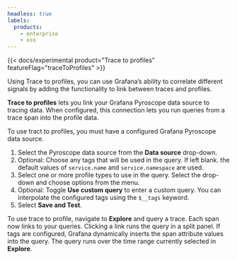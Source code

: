 ```yaml
---
headless: true
labels:
  products:
    - enterprise
    - oss
---
```


[//]: # 'This file documents the Traces to profile configure and usage for the Tempo data source.'
[//]: # 'This shared file is included in these locations:'
[//]: # '/grafana/docs/sources/datasources/tempo/configure-tempo-data-source.md'
[//]: # '/website/docs/grafana-cloud/data-configuration/traces/traces-query-editor.md'
[//]: #
[//]: # 'If you make changes to this file, verify that the meaning and content are not changed in any place where the file is included.'
[//]: # 'Any links should be fully qualified and not relative: /docs/grafana/ instead of ../grafana/.'

<!-- # Trace to profiles  -->

{{< docs/experimental product="Trace to profiles" featureFlag="traceToProfiles" >}}

Using Trace to profiles, you can use Grafana’s ability to correlate different signals by adding the functionality to link between traces and profiles.

**Trace to profiles** lets you link your Grafana Pyroscope data source to tracing data.
When configured, this connection lets you run queries from a trace span into the profile data.

To use tract to profiles, you must have a configured Grafana Pyroscope data source.

1. Select the Pyroscope data source from the **Data source** drop-down.
1. Optional: Choose any tags that will be used in the query. If left blank. the default values of `service.name` and `service.namespace` are used.
1. Select one or more profile types to use in the query. Select the drop-down and choose options from the menu.
1. Optional: Toggle **Use custom query** to enter a custom query. You can interpolate the configured tags using the `$__tags` keyword.
1. Select **Save and Test**.

To use trace to profile, navigate to **Explore** and query a trace. Each span now links to your queries. Clicking a link runs the query in a split panel. If tags are configured, Grafana dynamically inserts the span attribute values into the query. The query runs over the time range currently selected in **Explore**.

